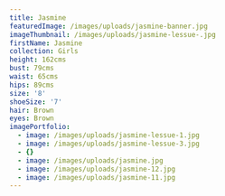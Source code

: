 ```yaml
---
title: Jasmine
featuredImage: /images/uploads/jasmine-banner.jpg
imageThumbnail: /images/uploads/jasmine-lessue-.jpg
firstName: Jasmine
collection: Girls
height: 162cms
bust: 79cms
waist: 65cms
hips: 89cms
size: '8'
shoeSize: '7'
hair: Brown
eyes: Brown
imagePortfolio:
  - image: /images/uploads/jasmine-lessue-1.jpg
  - image: /images/uploads/jasmine-lessue-3.jpg
  - {}
  - image: /images/uploads/jasmine.jpg
  - image: /images/uploads/jasmine-12.jpg
  - image: /images/uploads/jasmine-11.jpg
---
```



